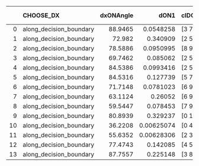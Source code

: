 |    | CHOOSE_DX               |   dxONAngle |       dON1 | cIDON1   |   dON_patch_1 |   nTON |        dON |   dxOFFAngle |     dOFF1 | cIDOFF1   |   dOFF_patch_1 |   nTOFF |      dOFF | SUCCESS   |   nExp |   dual_point_id |   subpoint_time_seconds |   total_execution_time |       logp |   dOFF/dON | Vote dOFF>dON   |
|---:|:------------------------|------------:|-----------:|:---------|--------------:|-------:|-----------:|-------------:|----------:|:----------|---------------:|--------:|----------:|:----------|-------:|----------------:|------------------------:|-----------------------:|-----------:|-----------:|:----------------|
|  0 | along_decision_boundary |     88.9465 | 0.0548258  | [3 7]    |    0.0548258  |      1 | 0.0548258  |      71.3599 | 0.899299  | [3 7]     |      0.899299  |       1 | 0.899299  | True      |      1 |               5 |                5.46245  |                16.0068 |  0         |  16.4029   | True            |
|  1 | along_decision_boundary |     72.982  | 0.340909   | [2 5]    |    0.340909   |      1 | 0.340909   |      45.3216 | 0.0934922 | [2 5]     |      0.0934922 |       1 | 0.0934922 | False     |      2 |              38 |                2.84964  |                69.9422 | -0.5       |   0.274244 | False           |
|  2 | along_decision_boundary |     78.5886 | 0.0950995  | [8 9]    |    0.0950995  |      1 | 0.0950995  |      85.7521 | 1.51106   | [8 9]     |      1.51106   |       1 | 1.51106   | True      |      3 |              39 |                3.38145  |                73.3267 | -0         |  15.8892   | True            |
|  3 | along_decision_boundary |     69.7462 | 0.085062   | [2 5]    |    0.085062   |      1 | 0.085062   |      70.8168 | 0.0678279 | [2 5]     |      0.0678279 |       1 | 0.0678279 | False     |      4 |              44 |                0.826464 |                80.2226 | -0.166667  |   0.797393 | False           |
|  4 | along_decision_boundary |     84.5386 | 0.0993416  | [2 5]    |    0.0993416  |      1 | 0.0993416  |      72.2825 | 0.0261102 | [2 5]     |      0.0261102 |       1 | 0.0261102 | False     |      5 |              79 |                0.865889 |               138.563  | -0         |   0.262832 | False           |
|  5 | along_decision_boundary |     84.5316 | 0.127739   | [5 7]    |    0.127739   |      1 | 0.127739   |      56.4034 | 0.470262  | [5 7]     |      0.470262  |       1 | 0.470262  | True      |      6 |              81 |                2.58774  |               141.179  | -0.1       |   3.68143  | True            |
|  6 | along_decision_boundary |     71.7148 | 0.0781023  | [6 9]    |    0.0781023  |      1 | 0.0781023  |      76.813  | 0.0420392 | [6 9]     |      0.0420392 |       1 | 0.0420392 | False     |      7 |             102 |                0.678179 |               166.536  | -0         |   0.538259 | False           |
|  7 | along_decision_boundary |     63.1124 | 0.26052    | [6 9]    |    0.26052    |      1 | 0.26052    |      73.1975 | 0.137583  | [6 9]     |      0.137583  |       1 | 0.137583  | False     |      8 |             112 |                2.93645  |               173.952  | -0.0714286 |   0.52811  | False           |
|  8 | along_decision_boundary |     59.5447 | 0.078453   | [7 9]    |    0.078453   |      1 | 0.078453   |      59.0257 | 0.665879  | [7 9]     |      0.665879  |       1 | 0.665879  | True      |      9 |             115 |                4.56365  |               180.511  | -0.25      |   8.48762  | True            |
|  9 | along_decision_boundary |     80.8939 | 0.329237   | [0 1]    |    0.329237   |      1 | 0.329237   |      75.0996 | 0.17329   | [0 1]     |      0.17329   |       1 | 0.17329   | False     |     10 |             183 |                1.23085  |               280.835  | -0.0555556 |   0.526338 | False           |
| 10 | along_decision_boundary |     36.2208 | 0.00625074 | [0 4]    |    0.00625074 |      1 | 0.00625074 |      42.031  | 0.106674  | [0 4]     |      0.106674  |       1 | 0.106674  | True      |     11 |             209 |                1.34586  |               306.256  | -0.2       |  17.0658   | True            |
| 11 | along_decision_boundary |     55.6352 | 0.00628306 | [2 3]    |    0.00628306 |      1 | 0.00628306 |      67.454  | 0.431972  | [2 3]     |      0.431972  |       1 | 0.431972  | True      |     12 |             232 |                3.8161   |               347.408  | -0.0454545 |  68.7518   | True            |
| 12 | along_decision_boundary |     77.4743 | 0.142085   | [4 5]    |    0.142085   |      1 | 0.142085   |      67.7283 | 0.695532  | [4 5]     |      0.695532  |       1 | 0.695532  | True      |     13 |             271 |                3.41308  |               412.168  | -0         |   4.8952   | True            |
| 13 | along_decision_boundary |     87.7557 | 0.225148   | [3 8]    |    0.225148   |      1 | 0.225148   |      79.6974 | 0.099201  | [3 8]     |      0.099201  |       1 | 0.099201  | False     |     14 |             289 |                2.30937  |               437.586  | -0.0384615 |   0.440604 | False           |